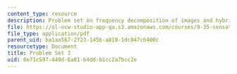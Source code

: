 ```yaml
---
content_type: resource
description: Problem set on frequency decomposition of images and hybrid images.
file: https://ol-ocw-studio-app-qa.s3.amazonaws.com/courses/9-35-sensation-and-perception-spring-2009/8e71c597449d6a8164ddb1cc2a7bcc2e_MIT9_35s09_pset03.pdf
file_type: application/pdf
parent_uid: ba1aa567-2f23-145b-a818-1dc847c6400c
resourcetype: Document
title: Problem Set 3
uid: 8e71c597-449d-6a81-64dd-b1cc2a7bcc2e
---
```

